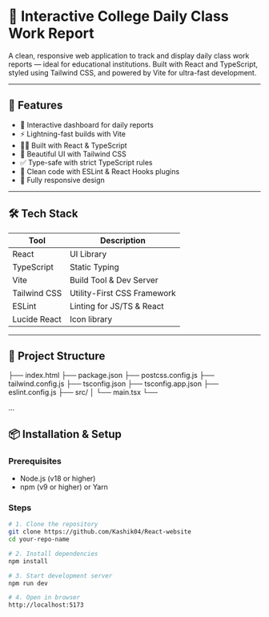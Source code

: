 # 📘 Interactive College Daily Class Work Report

A clean, responsive web application to track and display daily class work reports — ideal for educational institutions. Built with React and TypeScript, styled using Tailwind CSS, and powered by Vite for ultra-fast development.

---

## 🚀 Features

- 🎯 Interactive dashboard for daily reports
- ⚡ Lightning-fast builds with Vite
- 🧑‍🎓 Built with React & TypeScript
- 🎨 Beautiful UI with Tailwind CSS
- ✅ Type-safe with strict TypeScript rules
- 🧼 Clean code with ESLint & React Hooks plugins
- 📱 Fully responsive design

---

## 🛠 Tech Stack

| Tool           | Description                         |
|----------------|-------------------------------------|
| React          | UI Library                          |
| TypeScript     | Static Typing                       |
| Vite           | Build Tool & Dev Server             |
| Tailwind CSS   | Utility-First CSS Framework         |
| ESLint         | Linting for JS/TS & React           |
| Lucide React   | Icon library                        |

---

## 📂 Project Structure
├── index.html
├── package.json
├── postcss.config.js
├── tailwind.config.js
├── tsconfig.json
├── tsconfig.app.json
├── eslint.config.js
├── src/
│ └── main.tsx
└── 

...

## 📦 Installation & Setup

### Prerequisites

- Node.js (v18 or higher)
- npm (v9 or higher) or Yarn

### Steps

```bash
# 1. Clone the repository
git clone https://github.com/Kashik04/React-website
cd your-repo-name

# 2. Install dependencies
npm install

# 3. Start development server
npm run dev

# 4. Open in browser
http://localhost:5173

